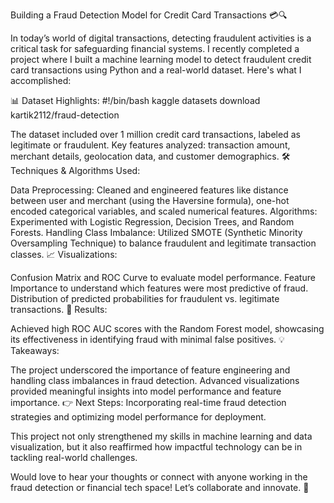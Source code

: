 Building a Fraud Detection Model for Credit Card Transactions 💳🔍

In today’s world of digital transactions, detecting fraudulent activities is a critical task for safeguarding financial systems. I recently completed a project where I built a machine learning model to detect fraudulent credit card transactions using Python and a real-world dataset. Here's what I accomplished:

📊 Dataset Highlights: #!/bin/bash kaggle datasets download kartik2112/fraud-detection

The dataset included over 1 million credit card transactions, labeled as legitimate or fraudulent. Key features analyzed: transaction amount, merchant details, geolocation data, and customer demographics. 🛠️ Techniques & Algorithms Used:

Data Preprocessing: Cleaned and engineered features like distance between user and merchant (using the Haversine formula), one-hot encoded categorical variables, and scaled numerical features. Algorithms: Experimented with Logistic Regression, Decision Trees, and Random Forests. Handling Class Imbalance: Utilized SMOTE (Synthetic Minority Oversampling Technique) to balance fraudulent and legitimate transaction classes. 📈 Visualizations:

Confusion Matrix and ROC Curve to evaluate model performance. Feature Importance to understand which features were most predictive of fraud. Distribution of predicted probabilities for fraudulent vs. legitimate transactions. 🎯 Results:

Achieved high ROC AUC scores with the Random Forest model, showcasing its effectiveness in identifying fraud with minimal false positives. 💡 Takeaways:

The project underscored the importance of feature engineering and handling class imbalances in fraud detection. Advanced visualizations provided meaningful insights into model performance and feature importance. 👉 Next Steps: Incorporating real-time fraud detection strategies and optimizing model performance for deployment.

This project not only strengthened my skills in machine learning and data visualization, but it also reaffirmed how impactful technology can be in tackling real-world challenges.

Would love to hear your thoughts or connect with anyone working in the fraud detection or financial tech space! Let’s collaborate and innovate. 🤝
